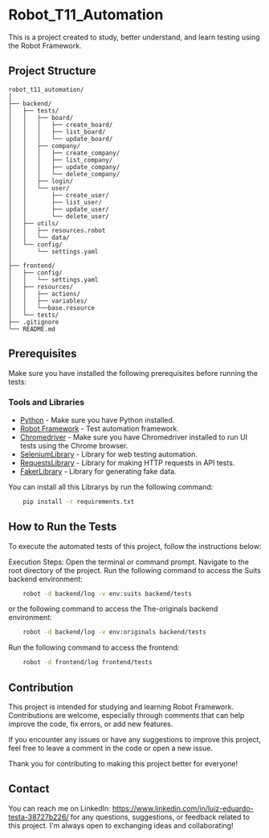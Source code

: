 # Robot_T11_Automation

This is a project created to study, better understand, and learn testing using the Robot Framework.

## Project Structure

```
robot_t11_automation/ 
│
├── backend/
│   ├── tests/
│   │   ├── board/
│   │   │   ├── create_board/
│   │   │   ├── list_board/
│   │   │   └── update_board/
│   │   ├── company/
│   │   │   ├── create_company/
│   │   │   ├── list_company/
│   │   │   ├── update_company/
│   │   │   └── delete_company/
│   │   ├── login/
│   │   └── user/
│   │       ├── create_user/
│   │       ├── list_user/
│   │       ├── update_user/
│   │       └── delete_user/
│   ├── utils/
│   │   ├── resources.robot
│   │   └── data/
│   └── config/
│       └── settings.yaml
│
├── frontend/
│   ├── config/
│   │   └── settings.yaml
│   ├── resources/
│   │   ├── actions/
│   │   ├── variables/
│   │   └──base.resource
│   └── tests/
├── .gitignore
└── README.md
```


## Prerequisites

Make sure you have installed the following prerequisites before running the tests:

### Tools and Libraries

- [Python](https://www.python.org/) - Make sure you have Python installed.
- [Robot Framework](https://robotframework.org/) - Test automation framework.
- [Chromedriver](https://sites.google.com/a/chromium.org/chromedriver/) - Make sure you have Chromedriver installed to run UI tests using the Chrome browser.
- [SeleniumLibrary](https://robotframework.org/SeleniumLibrary/SeleniumLibrary.html) - Library for web testing automation.
- [RequestsLibrary](https://github.com/MarketSquare/robotframework-requests) - Library for making HTTP requests in API tests.
- [FakerLibrary](https://github.com/guykisel/robotframework-faker) - Library for generating fake data.

You can install all this Librarys by run the following command:

```bash
    pip install -r requirements.txt
```

## How to Run the Tests

To execute the automated tests of this project, follow the instructions below:

Execution Steps:
Open the terminal or command prompt.
Navigate to the root directory of the project.
Run the following command to access the Suits backend environment:

```bash
    robot -d backend/log -v env:suits backend/tests
```

or the following command to access the The-originals backend environment:

```bash
    robot -d backend/log -v env:originals backend/tests
```

Run the following command to access the frontend:

```bash
    robot -d frontend/log frontend/tests
```


## Contribution

This project is intended for studying and learning Robot Framework. Contributions are welcome, especially through comments that can help improve the code, fix errors, or add new features.

If you encounter any issues or have any suggestions to improve this project, feel free to leave a comment in the code or open a new issue.

Thank you for contributing to making this project better for everyone!

## Contact

You can reach me on LinkedIn: https://www.linkedin.com/in/luiz-eduardo-testa-38727b226/ for any questions, suggestions, or feedback related to this project. I'm always open to exchanging ideas and collaborating!
